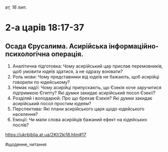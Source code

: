 
_вт, 16 лип._

# 2-а царів 18:17-37

## Осада Єрусалима. Асирійська інформаційно-психологічна операція.
1. Аналітична підготовка: Чому асирійський цар прислав перемовників, щоб умовити юдеїв здатися, а не одразу воювати?
2. Роль мови: Чому представники від юдеїв не бажають, щоб асирійці говорили по юдейському?
3. Немає надії: Чому асирійці припускають, що Єзекія хоче заручитися підтримкою Єгипту? Які думки закидає асирійський посол Єзекії?
4. Розділяй і володарюй: Про що брехав Єзекія? Які думки закидає асирійський посол простим юдеям?
5. Перспектива: Які плани асирійського царя щодо юдейського населення?
6. Емоції: Чи мали слова асирійців бажаний ефект на юдейських послів?

https://ukrbiblia.at.ua/2KI/2ki18.htm#17 

#щоденне_читання
